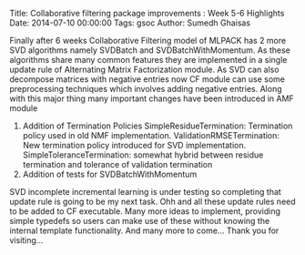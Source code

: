 Title: Collaborative filtering package improvements : Week 5-6 Highlights
Date: 2014-07-10 00:00:00
Tags: gsoc
Author: Sumedh Ghaisas

Finally after 6 weeks Collaborative Filtering model of MLPACK has 2 more SVD algorithms
namely SVDBatch and SVDBatchWithMomentum. As these algorithms share many common features 
they are implemented in a single update rule of Alternating Matrix Factorization module.
As SVD can also decompose matrices with negative entries now CF module can use some 
preprocessing techniques which involves adding negative entries. 
Along with this major thing many important changes have been introduced in AMF module

1) Addition of Termination Policies 
  SimpleResidueTermination: Termination policy used in old NMF implementation.
  ValidationRMSETermination: New termination policy introduced for SVD implementation.
  SimpleToleranceTermination: somewhat hybrid between residue termination and tolerance of validation termination
2) Addition of tests for SVDBatchWithMomentum

SVD incomplete incremental learning is under testing so completing that update rule is going to be my next task.
Ohh and all these update rules need to be added to CF executable. Many more ideas to implement, providing simple
typedefs so users can make use of these without knowing the internal template functionality. And many more to come...
Thank you for visiting...
